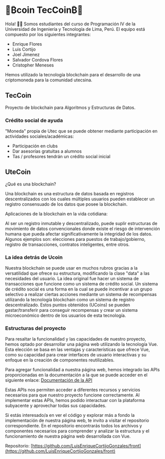 # 🚀₿coin TecCoin₿🚀

Hola! 👨‍💻 Somos estudiantes del curso de Programación IV de la Universidad de Ingeniería y Tecnología de Lima, Perú. El equipo está compuesto por los siguientes integrantes:

- Enrique Flores
- Luis Cortijo
- Joel Jimenez
- Salvador Cordova Flores
- Cristopher Meneses

Hemos utilizado la tecnología blockchain para el desarrollo de una criptomoneda para la comunidad utecsina.

## TecCoin

Proyecto de blockchain para Algoritmos y Estructuras de Datos.

### Crédito social de ayuda

"Moneda" propia de Utec que se puede obtener mediante participación en actividades sociales/académicas:
- Participación en clubs
- Dar asesorías gratuitas a alumnos
- Tas / profesores tendrán un crédito social inicial

## UteCoin

¿Qué es una blockchain?

Una blockchain es una estructura de datos basada en registros descentralizados con los cuales múltiples usuarios pueden establecer un registro consensuado de los datos que posee la blockchain.

Aplicaciones de la blockchain en la vida cotidiana:

Al ser un registro inmutable y descentralizado, puede suplir estructuras de movimiento de datos convencionales donde existe el riesgo de intervención humana que pueda afectar significativamente la integridad de los datos. Algunos ejemplos son: elecciones para puestos de trabajo/gobierno, registro de transacciones, contratos inteligentes, entre otros.

### La idea detrás de Ucoin

Nuestra blockchain se puede usar en muchos rubros gracias a la versatilidad que ofrece su estructura, modificando la clase "data" a las necesidades del usuario. La idea original fue hacer un sistema de transacciones que funcione como un sistema de crédito social. Un sistema de crédito social es una forma en la cual se puede incentivar a un grupo selectivo a realizar ciertas acciones mediante un sistema de recompensas utilizando la tecnología blockchain como un sistema de registro descentralizado. Estos puntos obtenidos (UCoins) se pueden gastar/transferir para conseguir recompensas y crear un sistema microeconómico dentro de los usuarios de esta tecnología.

### Estructuras del proyecto

Para resaltar la funcionalidad y las capacidades de nuestro proyecto, hemos optado por desarrollar una página web utilizando la tecnología Vue. Esta elección se basa en las ventajas y características que ofrece Vue, como su capacidad para crear interfaces de usuario interactivas y su enfoque en la creación de componentes reutilizables.

Para agregar funcionalidad a nuestra página web, hemos integrado las APIs proporcionadas en la documentación a la que se puede acceder en el siguiente enlace: [Documentación de la API](https://app.swaggerhub.com/apis-docs/ENRIQUEFFT04/ute-coin_rest_api/1.0.0#/)

Estas APIs nos permiten acceder a diferentes recursos y servicios necesarios para que nuestro proyecto funcione correctamente. Al implementar estas APIs, hemos podido interactuar con la plataforma subyacente y aprovechar todas sus capacidades.

Si estás interesado/a en ver el código y explorar más a fondo la implementación de nuestra página web, te invito a visitar el repositorio correspondiente. En el repositorio encontrarás todos los archivos y componentes necesarios para comprender y analizar la estructura y el funcionamiento de nuestra página web desarrollada con Vue.

Repositorio: [https://github.com/LuisEnriqueCortijoGonzales/front](https://github.com/LuisEnriqueCortijoGonzales/front)
